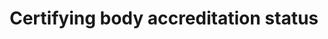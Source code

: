 ---
title: 'Certifying body accreditation status'
slug: 'certification-certifying-body-accreditation-status'
comment: 'Select from control list'
required: False
vocabulary: 'vocabulary.txt'
module: 'Certifying Body'
cluster: 'Certification'
policy: 'Controlled value. Single select from control list.'
layout: 'home'
---